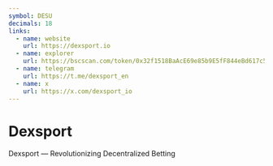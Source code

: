 ```yaml
---
symbol: DESU
decimals: 18
links:
  - name: website
    url: https://dexsport.io
  - name: explorer
    url: https://bscscan.com/token/0x32f1518BaAcE69e85b9E5fF844eBd617c52573ac
  - name: telegram
    url: https://t.me/dexsport_en
  - name: x
    url: https://x.com/dexsport_io
---
```


# Dexsport

Dexsport — Revolutionizing Decentralized Betting
